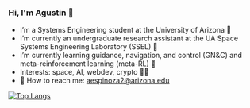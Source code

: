 ### Hi, I'm Agustin 👋
- I’m a Systems Engineering student at the University of Arizona 🏫
- I’m currently an undergraduate research assistant at the UA Space Systems Engineering Laboratory (SSEL) 🚀
- I’m currently learning guidance, navigation, and control (GN&C) and meta-reinforcement learning (meta-RL) 🧠
- Interests: space, AI, webdev, crypto 👨‍💻
- 📧 How to reach me: aespinoza2@arizona.edu 

[![Top Langs](https://github-readme-stats.vercel.app/api/top-langs/?username=aespinoza2&layout=compact&theme=transparent)](https://github.com/anuraghazra/github-readme-stats)

<!--
[![Top Langs](https://github-readme-stats.vercel.app/api/top-langs/?username=aespinoza2&layout=compact&theme=transparent)](https://github.com/anuraghazra/github-readme-stats)
-->
